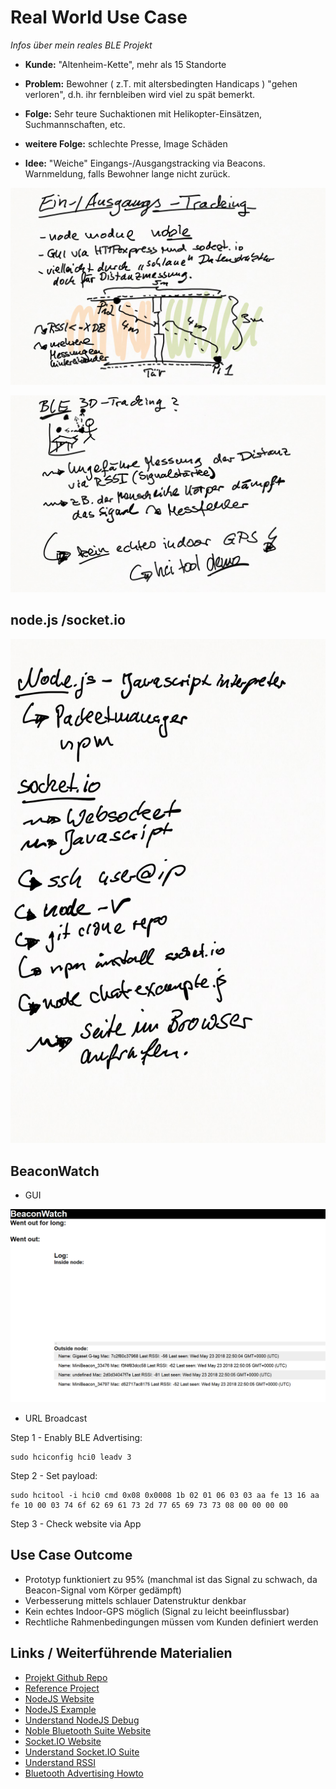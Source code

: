 # Real World Use Case 

_Infos über mein reales BLE Projekt_

* __Kunde:__ "Altenheim-Kette", mehr als 15 Standorte

* __Problem:__ Bewohner ( z.T. mit altersbedingten Handicaps ) "gehen verloren", d.h. ihr fernbleiben wird viel zu spät bemerkt.

* __Folge:__ Sehr teure Suchaktionen mit Helikopter-Einsätzen, Suchmannschaften, etc.

* __weitere Folge:__ schlechte Presse, Image Schäden

* __Idee:__ "Weiche" Eingangs-/Ausgangstracking via Beacons. Warnmeldung, falls Bewohner lange nicht zurück.

![Beacon-Tracking 1](Bilder/3_Real-World-Projekt.png)

![Beacon-Tracking 2](Bilder/4_Outcome-Projekt.png)

## node.js /socket.io

![Beacon-Tracking-Outcome](Bilder/5_Handson_Node.png)

## BeaconWatch

* GUI

![BeaconWatch](Bilder/5_BeaconWatch.PNG)

* URL Broadcast

Step 1 - Enably BLE Advertising:
```
sudo hciconfig hci0 leadv 3
```

Step 2 - Set payload:
```
sudo hcitool -i hci0 cmd 0x08 0x0008 1b 02 01 06 03 03 aa fe 13 16 aa fe 10 00 03 74 6f 62 69 61 73 2d 77 65 69 73 73 08 00 00 00 00
```

Step 3 - Check website via App

## Use Case Outcome

* Prototyp funktioniert zu 95% (manchmal ist das Signal zu schwach, da Beacon-Signal vom Körper gedämpft)
* Verbesserung mittels schlauer Datenstruktur denkbar
* Kein echtes Indoor-GPS möglich (Signal zu leicht beeinflussbar)
* Rechtliche Rahmenbedingungen müssen vom Kunden definiert werden

## Links / Weiterführende Materialien

* [Projekt Github Repo](https://github.com/tobiasweede/BeaconWatch)
* [Reference Project](https://blog.truthlabs.com/beacon-tracking-with-node-js-and-raspberry-pi-794afa880318)
* [NodeJS Website](https://nodejs.org/)
* [NodeJS Example](https://www.nodebeginner.org/#hello-world)
* [Understand NodeJS Debug](https://www.npmjs.com/package/debug)
* [Noble Bluetooth Suite Website](https://github.com/sandeepmistry/noble)
* [Socket.IO Website](https://socket.io/)
* [Understand Socket.IO Suite](http://www.programwitherik.com/socket-io-tutorial-with-node-js-and-express/)
* [Understand RSSI](https://blog.bluetooth.com/proximity-and-rssi/)
* [Bluetooth Advertising Howto](https://webgazer.org/update/tutorial/2016/03/16/raspberrypi-eddystone-url.html)

